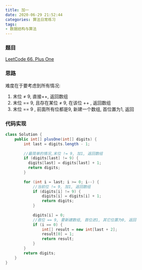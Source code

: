 ```yaml
---
title: 加一
date: 2020-06-29 21:52:44
categories: 算法日常练习
tags:
- 数据结构与算法
---
```


### 题目

[LeetCode 66. Plus One](https://leetcode.com/problems/plus-one/)

### 思路

难度在于要考虑到所有情况:

1. 末位 ≠ 9, 直接++, 返回数组
2. 末位 == 9, 且存在某位 ≠ 9, 在该位 ++ , 返回数组
3. 末位 == 9 , 前面所有位都是9, 新建一个数组, 首位置为1, 返回
<!--more-->
### 代码实现

```java
class Solution {
    public int[] plusOne(int[] digits) {
        int last = digits.length - 1;
        
        //最简单的情况,末位 != 9, 加1, 返回数组
        if (digits[last] != 9) {
          digits[last] = digits[last] + 1;   
          return digits;
        }
        
        for (int i = last; i >= 0; i--) {
            //当前位 != 9, 加1, 返回数组
            if (digits[i] != 9) {
                digits[i] = digits[i] + 1;
                return digits;
            }
            
            digits[i] = 0;
            //首位 == 9, 要新建数组, 首位进1, 其它位置为0, 返回
            if (i == 0) {
                int[] result = new int[last + 2];
                result[0] = 1;
                return result;
            }
        }
        return digits;
    }
}
```
